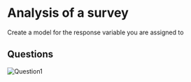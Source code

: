 Analysis of a survey
=====================



Create a model for the response variable you are assigned to


## Questions

![Question1](https://github.com/fdac18/Miniproject3/blob/master/Q1.png)
